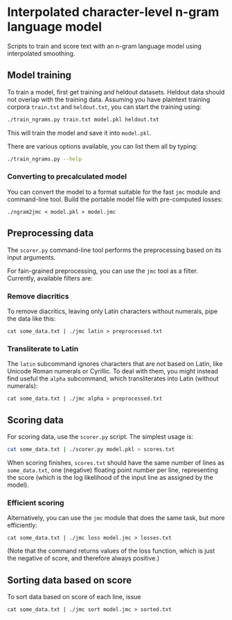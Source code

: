 # Interpolated character-level n-gram language model #

Scripts to train and score text with an n-gram language model using
interpolated smoothing.

## Model training ##

To train a model, first get training and heldout datasets. Heldout data should
not overlap with the training data. Assuming you have plaintext training corpora
`train.txt` and `heldout.txt`, you can start the training using:

```bash
./train_ngrams.py train.txt model.pkl heldout.txt
```

This will train the model and save it into `model.pkl`.

There are various options available, you can list them all by typing:

```bash
./train_ngrams.py --help
```

### Converting to precalculated model

You can convert the model to a format suitable for the fast `jmc` module
and command-line tool. Build the portable model file with pre-computed
losses:

    ./ngram2jmc < model.pkl > model.jmc

## Preprocessing data

The `scorer.py` command-line tool performs the preprocessing based on
its input arguments.

For fain-grained preprocessing, you can use the `jmc` tool as a filter.
Currently, available filters are:

### Remove diacritics

To remove diacritics, leaving only Latin characters without numerals,
pipe the data like this:

    cat some_data.txt | ./jmc latin > preprocessed.txt

### Transliterate to Latin

The `latin` subcommand ignores characters that are not based on Latin,
like Unicode Roman numerals or Cyrillic. To deal with them, you might
instead find useful the `alpha` subcommand, which transliterates into
Latin (without numerals):

    cat some_data.txt | ./jmc alpha > preprocessed.txt

## Scoring data ##

For scoring data, use the `scorer.py` script. The simplest usage is:

```bash
cat some_data.txt | ./scorer.py model.pkl > scores.txt
```

When scoring finishes, `scores.txt` should have the same number of lines as
`some_data.txt`, one (negative) floating point number per line, representing
the score (which is the log likelihood of the input line as assigned by the
model).

### Efficient scoring

Alternatively, you can use the `jmc` module that does the same task, but
more efficiently:

    cat some_data.txt | ./jmc loss model.jmc > losses.txt

(Note that the command returns values of the loss function, which is
just the negative of score, and therefore always positive.)

## Sorting data based on score

To sort data based on score of each line, issue

    cat some_data.txt | ./jmc sort model.jmc > sorted.txt

